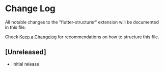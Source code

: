 # Change Log

All notable changes to the "flutter-structurer" extension will be documented in this file.

Check [Keep a Changelog](http://keepachangelog.com/) for recommendations on how to structure this file.

## [Unreleased]

- Initial release
